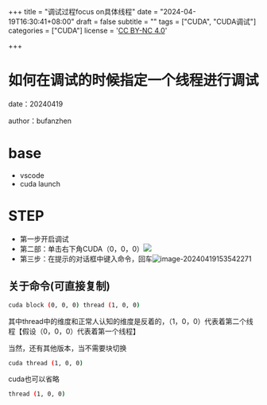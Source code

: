 +++
title = "调试过程focus on具体线程"
date = "2024-04-19T16:30:41+08:00"
draft = false
subtitle = ""
tags = ["CUDA", "CUDA调试"]
categories = ["CUDA"]
license = '<a rel="license external nofollow noopener noreferrer" href="https://creativecommons.org/licenses/by-nc/4.0/" target="_blank">CC BY-NC 4.0</a>'

+++
# 如何在调试的时候指定一个线程进行调试

date：20240419

author：bufanzhen

# base

- vscode
- cuda launch

# STEP

- 第一步开启调试
- 第二部：单击右下角CUDA（0，0，0）![](C:\Users\Lenovo\AppData\Roaming\Typora\typora-user-images\image-20240419153248954.png)
- 第三步：在提示的对话框中键入命令，回车![image-20240419153542271](C:\Users\Lenovo\AppData\Roaming\Typora\typora-user-images\image-20240419153542271.png)

## 关于命令(可直接复制)

```sh
cuda block (0, 0, 0) thread (1, 0, 0)
```



其中thread中的维度和正常人认知的维度是反着的，（1，0，0）代表着第二个线程【假设（0，0，0）代表着第一个线程】

当然，还有其他版本，当不需要块切换

```sh
cuda thread (1, 0, 0)
```

cuda也可以省略

```sh
thread (1, 0, 0)
```



